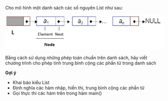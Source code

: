 Cho mô hình một danh sách các số nguyên List như sau:

<img src="../Dslk.png">

Bằng cách sử dụng những phép toán chuẩn trên danh sách, hãy viết chương trình cho phép tính trung bình cộng các phần tử trong danh sách

**Gợi ý**
- Khai báo kiểu List
- Định nghĩa các hàm nhập, hiển thị, trung bình cộng các phần tử
- Gọi thực thi các hàm trên trong hàm main()